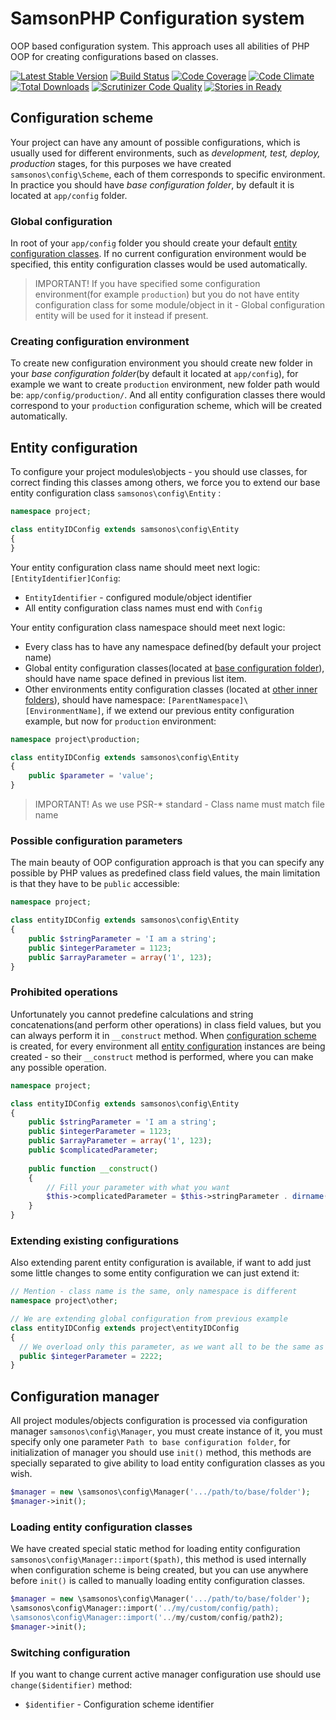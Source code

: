 # SamsonPHP Configuration system

OOP based configuration system. This approach uses all abilities of PHP OOP for creating configurations based on classes.  
 
[![Latest Stable Version](https://poser.pugx.org/samsonos/php_config/v/stable.svg)](https://packagist.org/packages/samsonos/php_config) 
[![Build Status](https://travis-ci.org/samsonos/php_config.png)](https://travis-ci.org/samsonos/php_config) 
[![Code Coverage](https://scrutinizer-ci.com/g/samsonos/php_config/badges/coverage.png?b=master)](https://scrutinizer-ci.com/g/samsonos/php_config/?branch=master)
[![Code Climate](https://codeclimate.com/github/samsonos/php_config/badges/gpa.svg)](https://codeclimate.com/github/samsonos/php_config) 
[![Total Downloads](https://poser.pugx.org/samsonos/php_config/downloads.svg)](https://packagist.org/packages/samsonos/php_config)
[![Scrutinizer Code Quality](https://scrutinizer-ci.com/g/samsonos/php_config/badges/quality-score.png?b=master)](https://scrutinizer-ci.com/g/samsonos/php_config/?branch=master)
[![Stories in Ready](https://badge.waffle.io/samsonos/php_config.png?label=ready&title=Ready)](https://waffle.io/samsonos/php_config)

## Configuration scheme
Your project can have any amount of possible configurations, which is usually used for different environments, such as *development, test, deploy, production* stages,
for this purposes we have created ```samsonos\config\Scheme```, each of them corresponds to specific environment. In practice you should have _base configuration folder_,
by default it is located at ```app/config``` folder. 

### Global configuration 
In root of your ```app/config``` folder you should create your default [entity configuration classes](#entity-configuration). If no current configuration environment would be specified, this
entity configuration classes would be used automatically. 
> IMPORTANT! If you have specified some configuration environment(for example ```production```) but you do not have entity configuration class for some module/object in it - Global
configuration entity will be used for it instead if present.

### Creating configuration environment
To create new configuration environment you should create new folder in your _base configuration folder_(by default it located at ```app/config```), for example we want to create ```production``` environment, new folder path would be: ```app/config/production/```. And all entity configuration classes there would correspond to your ```production``` configuration scheme, which will be created automatically.

## Entity configuration
To configure your project modules\objects  - you should use classes, for correct finding this classes among others, we force you to extend our base entity configuration class ```samsonos\config\Entity``` :

```php
namespace project;

class entityIDConfig extends samsonos\config\Entity
{    
}
```

Your entity configuration class name should meet next logic: ```[EntityIdentifier]Config```:
* ```EntityIdentifier``` - configured module/object identifier  
* All entity configuration class names must end with ```Config```

Your entity configuration class namespace should meet next logic:
* Every class has to have any namespace defined(by default your project name)
* Global entity configuration classes(located at [base configuration folder](#configuration-scheme)), should
have name space defined in previous list item.
* Other environments entity configuration classes (located at [other inner folders](#creating-configuration-environment)),
should have namespace: ```[ParentNamespace]\[EnvironmentName]```, if we extend our previous entity configuration example, but now for ```production``` environment:

```php
namespace project\production;

class entityIDConfig extends samsonos\config\Entity
{
    public $parameter = 'value';
}
```

> IMPORTANT! As we use PSR-* standard - Class name must match file name

### Possible configuration parameters
The main beauty of OOP configuration approach is that you can specify any possible  by PHP values as predefined class field values, the main
limitation is that they have to be ```public``` accessible:

```php
namespace project;

class entityIDConfig extends samsonos\config\Entity
{    
    public $stringParameter = 'I am a string';
    public $integerParameter = 1123;
    public $arrayParameter = array('1', 123);
}
```

### Prohibited operations  
Unfortunately you cannot predefine calculations and string concatenations(and perform other operations) in class field values, but you can 
always perform it in ```__construct``` method. When [configuration scheme](#configuration-scheme) is created, for every environment all 
[entity configuration](#entity-configuration) instances are being created - so their ```__construct``` method is performed, where you
can make any possible operation.

```php
namespace project;

class entityIDConfig extends samsonos\config\Entity
{    
    public $stringParameter = 'I am a string';
    public $integerParameter = 1123;
    public $arrayParameter = array('1', 123);
    public $complicatedParameter;
    
    public function __construct()
    {
        // Fill your parameter with what you want
        $this->complicatedParameter = $this->stringParameter . dirname(__DIR__); 
    }
}
```

### Extending existing configurations
Also extending parent entity configuration is available, if want to add just some little changes to some entity configuration we can just extend it:
```php
// Mention - class name is the same, only namespace is different
namespace project\other;

// We are extending global configuration from previous example
class entityIDConfig extends project\entityIDConfig
{
  // We overload only this parameter, as we want all to be the same as parent
  public $integerParameter = 2222;
}
```

## Configuration manager
All project modules/objects configuration is processed via configuration manager ```samsonos\config\Manager```, you must create instance of it, you must specify
only one parameter ```Path to base configuration folder```, for initialization of manager you should use ```init()``` method, this methods are specially separated
to give ability to load entity configuration classes as you wish.  
```php 
$manager = new \samsonos\config\Manager('.../path/to/base/folder');
$manager->init();
```

### Loading entity configuration classes
We have created special static method for loading entity configuration ```samsonos\config\Manager::import($path)```, this method is used internally
when configuration scheme is being created, but you can use anywhere before ```init()``` is called to manually loading entity configuration classes.

```php 
$manager = new \samsonos\config\Manager('.../path/to/base/folder');
\samsonos\config\Manager::import('../my/custom/config/path);
\samsonos\config\Manager::import('../my/custom/config/path2);
$manager->init();
```

### Switching configuration
If you want to change current active manager configuration use should use ```change($identifier)``` method:
* ```$identifier``` - Configuration scheme identifier



